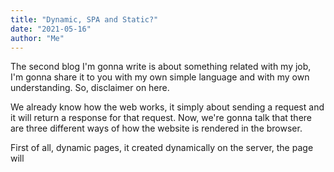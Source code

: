 ```yaml
---
title: "Dynamic, SPA and Static?"
date: "2021-05-16"
author: "Me"
---
```


The second blog I'm gonna write is about something related with my job, I'm gonna share it to you with my own simple language and with my own understanding. So, disclaimer on here.

We already know how the web works, it simply about sending a request and it will return a response for that request. Now, we're gonna talk that there are three different ways of how the website is rendered in the browser.

First of all, dynamic pages, it created dynamically on the server, the page will
